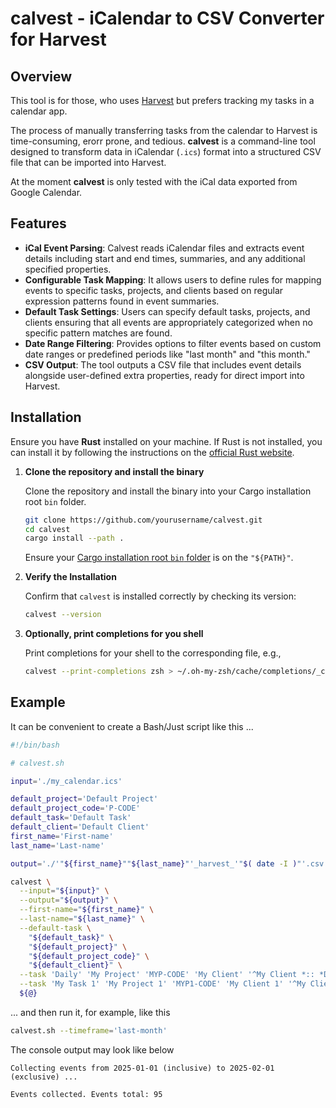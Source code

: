 # calvest - iCalendar to CSV Converter for Harvest

## Overview

This tool is for those, who uses [Harvest][harvest] but prefers tracking my
tasks in a calendar app.

The process of manually transferring tasks from the calendar to Harvest is
time-consuming, erorr prone, and tedious. **calvest** is a command-line tool
designed to transform data in iCalendar (`.ics`) format into a structured CSV
file that can be imported into Harvest.

At the moment **calvest** is only tested with the iCal data exported from Google
Calendar.

## Features

- **iCal Event Parsing**: Calvest reads iCalendar files and extracts event
  details including start and end times, summaries, and any additional specified
  properties.
- **Configurable Task Mapping**: It allows users to define rules for mapping
  events to specific tasks, projects, and clients based on regular expression
  patterns found in event summaries.
- **Default Task Settings**: Users can specify default tasks, projects, and
  clients ensuring that all events are appropriately categorized when no
  specific pattern matches are found.
- **Date Range Filtering**: Provides options to filter events based on custom
  date ranges or predefined periods like "last month" and "this month."
- **CSV Output**: The tool outputs a CSV file that includes event details
  alongside user-defined extra properties, ready for direct import into Harvest.

## Installation

Ensure you have **Rust** installed on your machine. If Rust is not installed,
you can install it by following the instructions on the [official Rust
website](https://www.rust-lang.org/tools/install).

1. **Clone the repository and install the binary**

   Clone the repository and install the binary into your Cargo installation root
   `bin` folder.

   ```bash
   git clone https://github.com/yourusername/calvest.git
   cd calvest
   cargo install --path .
   ```

   Ensure your [Cargo installation root `bin` folder][cargo-install] is on the
   `"${PATH}"`.

2. **Verify the Installation**

   Confirm that `calvest` is installed correctly by checking its version:

   ```bash
   calvest --version
   ```

2. **Optionally, print completions for you shell**

   Print completions for your shell to the corresponding file, e.g.,

   ```bash
   calvest --print-completions zsh > ~/.oh-my-zsh/cache/completions/_calvest
   ```

## Example

It can be convenient to create a Bash/Just script like this ...

```bash
#!/bin/bash

# calvest.sh

input='./my_calendar.ics'

default_project='Default Project'
default_project_code='P-CODE'
default_task='Default Task'
default_client='Default Client'
first_name='First-name'
last_name='Last-name'

output='./'"${first_name}""${last_name}"'_harvest_'"$( date -I )"'.csv'

calvest \
  --input="${input}" \
  --output="${output}" \
  --first-name="${first_name}" \
  --last-name="${last_name}" \
  --default-task \
    "${default_task}" \
    "${default_project}" \
    "${default_project_code}" \
    "${default_client}" \
  --task 'Daily' 'My Project' 'MYP-CODE' 'My Client' '^My Client *:: *Daily *$' \
  --task 'My Task 1' 'My Project 1' 'MYP1-CODE' 'My Client 1' '^My Client 1 :: *' \
  ${@}
```

... and then run it, for example, like this

```bash
calvest.sh --timeframe='last-month'
```

The console output may look like below

```text
Collecting events from 2025-01-01 (inclusive) to 2025-02-01 (exclusive) ...

Events collected. Events total: 95
```

[harvest]: https://www.getharvest.com/
[cargo-install]: https://doc.rust-lang.org/cargo/commands/cargo-install.html
